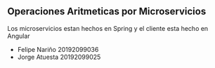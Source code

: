 ## Operaciones Aritmeticas por Microservicios

Los microservicios estan hechos en Spring y el cliente esta hecho en Angular

* Felipe Nariño 20192099036
* Jorge Atuesta 20192099025
